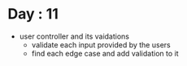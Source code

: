 #  Day : 11         

- user controller and its vaidations  
    - validate each input provided by the users
    - find each edge case and add validation to it

